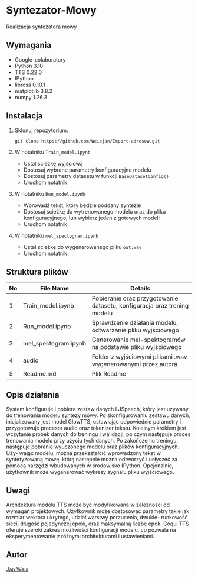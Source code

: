 # Syntezator-Mowy

Realizacja syntezatora mowy

## Wymagania

* Google-colaboratory
* Python 3.10
* TTS 0.22.0
* IPython
* librosa 0.10.1
* matplotlib 3.8.2
* numpy 1.26.3

## Instalacja

1. Sklonuj repozytorium:
    ```
    git clone https://github.com/Weisjan/Import-adresow.git
    ```
    
2. W notatniku `Train_model.ipynb`
   - Ustal ścieżkę wyjściową
   - Dostosuj wybrane parametry konfiguracyjne modelu
   - Dostosuj parametry datasetu w funkcji `BaseDatasetConfig()`
   - Uruchom notatnik

3. W notatniku `Run_model.ipynb`
   - Wprowadź tekst, który będzie poddany syntezie
   - Dostosuj ścieżkę do wytrenowanego modelu oraz do pliku konfiguracyjnego, lub wybierz jeden z gotowych modeli
   - Uruchom notatnik
     
4. W notatniku `mel_spectogram.ipynb`
   - Ustal ścieżkę do wygenerowanego pliku `out.wav`
   - Uruchom notatnik
     
## Struktura plików

| No | File Name | Details 
|----|------------|-------|
| 1  | Train_model.ipynb | Pobieranie oraz przygotowanie datasetu, konfiguracja oraz trening modelu
| 2 | Run_model.ipynb | Sprawdzenie działania modelu, odtwarzanie pliku wyjściowego
| 3  | mel_spectogram.ipynb | Generowanie mel-spektogramów na podstawie pliku wyjściowego
| 4 | audio | Folder z wyjściowymi plikami .wav wygenerowanymi przez autora
| 5 | Readme.md | Plik Readme
  
## Opis działania

System konfiguruje i pobiera zestaw danych LJSpeech, który jest używany do trenowania modelu syntezy
mowy. Po skonfigurowaniu zestawu danych, inicjalizowany jest model GlowTTS, ustawiając odpowiednie
parametry i przygotowuje procesor audio oraz tokenizer tekstu. Kolejnym krokiem jest wczytanie próbek
danych do treningu i walidacji, po czym następuje proces trenowania modelu przy użyciu tych danych.
Po zakończeniu treningu, następuje pobranie wyuczonego modelu oraz plików konfiguracyjnych. Uży-
wając modelu, można przekształcić wprowadzony tekst w syntetyzowaną mowę, którą następnie można
odtworzyć i usłyszeć za pomocą narzędzi wbudowanych w środowisko IPython. Opcjonalnie, 
użytkownik może wygenerować wykresy sygnału pliku wyjściowego.

## Uwagi

Architektura modelu TTS może być modyfikowana w zależności od wymagań projektowych. Użytkownik
może dostosować parametry takie jak rozmiar wektora ukrytego, udział warstwy porzucenia, dwukie-
runkowość sieci, długość pojedynczej epoki, oraz maksymalną liczbę epok. Coqui TTS oferuje szeroki
zakres możliwości konfiguracji modelu, co pozwala na eksperymentowanie z różnymi architekturami i
ustawieniami.

## Autor

[Jan Weis](https://github.com/Weisjan)

